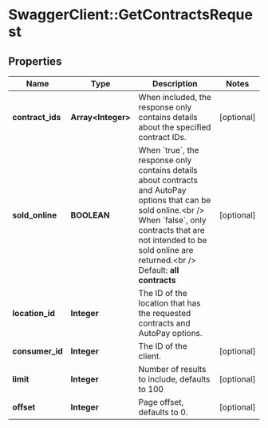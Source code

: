 # SwaggerClient::GetContractsRequest

## Properties
Name | Type | Description | Notes
------------ | ------------- | ------------- | -------------
**contract_ids** | **Array&lt;Integer&gt;** | When included, the response only contains details about the specified contract IDs. | [optional] 
**sold_online** | **BOOLEAN** | When &#x60;true&#x60;, the response only contains details about contracts and AutoPay options that can be sold online.&lt;br /&gt;  When &#x60;false&#x60;, only contracts that are not intended to be sold online are returned.&lt;br /&gt;  Default: **all contracts** | [optional] 
**location_id** | **Integer** | The ID of the location that has the requested contracts and AutoPay options. | 
**consumer_id** | **Integer** | The ID of the client. | [optional] 
**limit** | **Integer** | Number of results to include, defaults to 100 | [optional] 
**offset** | **Integer** | Page offset, defaults to 0. | [optional] 


